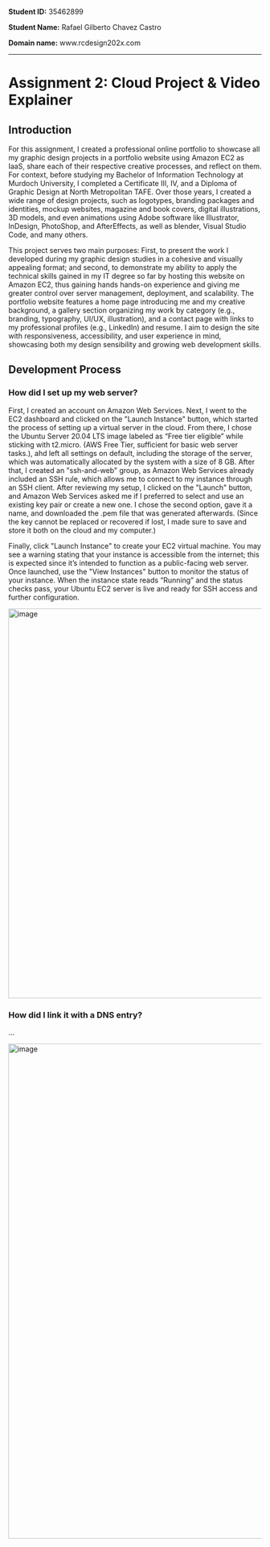 <p><b>Student ID:</b> 35462899</p> 
<p><b>Student Name:</b> Rafael Gilberto Chavez Castro</p>

<p><b>Domain name:</b> www.rcdesign202x.com</p>

___________________________________________________________________ 

<h1>Assignment 2: Cloud Project & Video Explainer</h1> 

<h2>Introduction</h2>

<p>For this assignment, I created a professional online portfolio to showcase all my graphic design projects in a portfolio website using Amazon EC2 as IaaS, share each of their respective creative processes, and reflect on them. For context, before studying my Bachelor of Information Technology at Murdoch University, I completed a Certificate III, IV, and a Diploma of Graphic Design at North Metropolitan TAFE. Over those years, I created a wide range of design projects, such as logotypes, branding packages and identities, mockup websites, magazine and book covers, digital illustrations, 3D models, and even animations using Adobe software like Illustrator, InDesign, PhotoShop, and AfterEffects, as well as blender, Visual Studio Code, and many others.</p>

<p>This project serves two main purposes: First, to present the work I developed during my graphic design studies in a cohesive and visually appealing format; and second, to demonstrate my ability to apply the technical skills gained in my IT degree so far by hosting this website on Amazon EC2, thus gaining hands hands-on experience and giving me greater control over server management, deployment, and scalability. The portfolio website features a home page introducing me and my creative background, a gallery section organizing my work by category (e.g., branding, typography, UI/UX, illustration), and a contact page with links to my professional profiles (e.g., LinkedIn) and resume. I aim to design the site with responsiveness, accessibility, and user experience in mind, showcasing both my design sensibility and growing web development skills.</p>

<h2>Development Process</h2>

<h3>How did I set up my web server?</h3>

<p>First, I created an account on Amazon Web Services. Next, I went to the EC2 dashboard and clicked on the "Launch Instance" button, which started the process of setting up a virtual server in the cloud. From there, I chose the Ubuntu Server 20.04 LTS image labeled as “Free tier eligible” while sticking with t2.micro. (AWS Free Tier, sufficient for basic web server tasks.), ahd left all settings on default, including the storage of the server, which was automatically allocated by the system with a size of 8 GB. After that, I created an "ssh-and-web" group, as Amazon Web Services already included an SSH rule, which allows me to connect to my instance through an SSH client. After reviewing my setup, I clicked on the "Launch" button, and Amazon Web Services asked me if I preferred to select and use an existing key pair or create a new one. I chose the second option, gave it a name, and downloaded the .pem file that was generated afterwards. (Since the key cannot be replaced or recovered if lost, I made sure to save and store it both on the cloud and my computer.)


Finally, click "Launch Instance" to create your EC2 virtual machine. You may see a warning stating that your instance is accessible from the internet; this is expected since it’s intended to function as a public-facing web server. Once launched, use the "View Instances" button to monitor the status of your instance. When the instance state reads “Running” and the status checks pass, your Ubuntu EC2 server is live and ready for SSH access and further configuration.

<img width="774" alt="image" src="https://github.com/user-attachments/assets/b9600d4e-2cc4-44e5-bee7-5ac9a1f52bcd" />


<h3>How did I link it with a DNS entry?</h3>

<p>...</p>

<img width="983" alt="image" src="https://github.com/user-attachments/assets/918db9b3-6a96-49cc-8a96-05734c649af6" />

